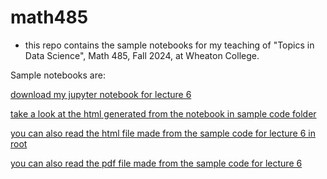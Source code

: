 # math485

* this repo contains the sample notebooks for my teaching of "Topics in Data Science", Math 485, Fall 2024, at Wheaton College.


Sample notebooks are:

[download my jupyter notebook for lecture 6](sample_code/tabular_data/tabular_data_06.ipynb)

[take a look at the html generated from the notebook in sample code folder ](sample_code/tabular_data/tabular_data_06.html)

[you can also read the html file made from the sample code for lecture 6 in root](tabular_data_06.html)

[you can also read the pdf file made from the sample code for lecture 6](tabular_data_06.pdf)


